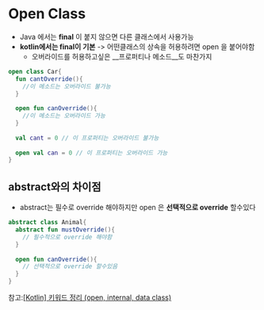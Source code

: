 # Open Class

* Java 에서는 __final__ 이 붙지 않으면 다른 클래스에서 사용가능
* __kotlin에서는 final이 기본__ -> 어떤클래스의 상속을 허용하려면 open 을 붙어야함
  * 오버라이드를 허용하고싶은 __프로퍼티나 메소드__도 마찬가지

```kotlin
open class Car{
  fun cantOverride(){
    //이 메소드는 오버라이드 불가능
  }
  
  open fun canOverride(){
    //이 메소드는 오버라이드 가능
  }
  
  val cant = 0 // 이 프로퍼티는 오버라이드 불가능
  
  open val can = 0 // 이 프로퍼티는 오버라이드 가능
}
```

## abstract와의 차이점

* abstract는 필수로 override 해야하지만 open 은 __선택적으로 override__ 할수있다

```kotlin
abstract class Animal{
  abstract fun mustOverride(){
    // 필수적으로 override 해야함
  }
  
  open fun canOverride(){
    // 선택적으로 override 할수있음
  }
}
```

참고:[[Kotlin] 키워드 정리 (open, internal, data class)](https://velog.io/@conatuseus/Kotlin-%ED%82%A4%EC%9B%8C%EB%93%9C-%EC%A0%95%EB%A6%AC-open-internal-companion-data-class-%EC%9E%91%EC%84%B1%EC%A4%91)